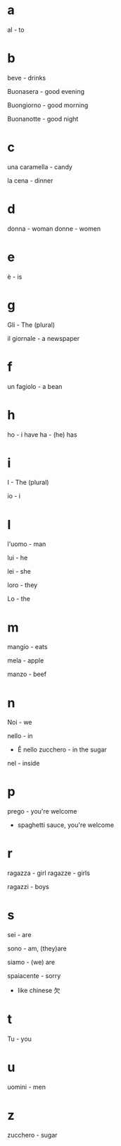 # a

al - to

# b

beve - drinks

Buonasera - good evening

Buongiorno - good morning

Buonanotte - good night

# c

una caramella - candy

la cena - dinner

# d

donna - woman
donne - women

# e

è - is

# g

Gli - The (plural)

il giornale - a newspaper

# f

un fagiolo - a bean

# h

ho - i have
ha - (he) has

# i

I - The (plural)

io - i

# l

l'uomo - man

lui - he

lei - she

loro - they

Lo - the

# m

mangio - eats

mela - apple

manzo - beef

# n

Noi - we

nello - in
  - Ê nello zucchero - in the sugar

nel - inside

# p

prego - you're welcome
- spaghetti sauce, you're welcome

# r

ragazza - girl
ragazze - girls

ragazzi - boys

# s

sei - are

sono - am, (they)are

siamo - (we) are

spaiacente - sorry
- like chinese 欠

# t

Tu - you

# u

uomini - men

# z

zucchero - sugar